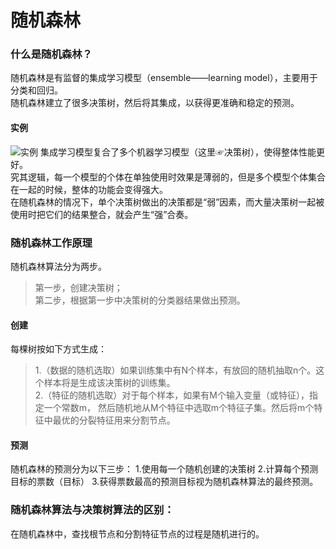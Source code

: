 # 随机森林
### 什么是随机森林？
随机森林是有监督的集成学习模型（ensemble——learning model），主要用于分类和回归。  
随机森林建立了很多决策树，然后将其集成，以获得更准确和稳定的预测。
#### 实例
![实例]()
集成学习模型复合了多个机器学习模型（这里☞决策树），使得整体性能更好。  
究其逻辑，每一个模型的个体在单独使用时效果是薄弱的，但是多个模型个体集合在一起的时候，整体的功能会变得强大。  
在随机森林的情况下，单个决策树做出的决策都是“弱”因素，而大量决策树一起被使用时把它们的结果整合，就会产生“强”合奏。
### 随机森林工作原理
随机森林算法分为两步。
> 第一步，创建决策树；    
> 第二步，根据第一步中决策树的分类器结果做出预测。  
#### 创建
每棵树按如下方式生成：  
>1.（数据的随机选取）如果训练集中有N个样本，有放回的随机抽取n个。这个样本将是生成该决策树的训练集。  
>2.（特征的随机选取）对于每个样本，如果有M个输入变量（或特征），指定一个常数m，
然后随机地从M个特征中选取m个特征子集。然后将m个特征中最优的分裂特征用来分割节点。
#### 预测
随机森林的预测分为以下三步：
1.使用每一个随机创建的决策树
2.计算每个预测目标的票数（目标）
3.获得票数最高的预测目标视为随机森林算法的最终预测。

### 随机森林算法与决策树算法的区别：
在随机森林中，查找根节点和分割特征节点的过程是随机进行的。

